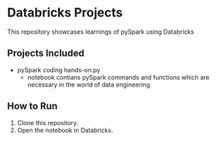 # Databricks Projects

This repository showcases learnings of pySpark using Databricks

## Projects Included
- pySpark coding hands-on.py
  - notebook contians pySpark commands and functions which are necessary in the world of data engineering

## How to Run
1. Clone this repository.
2. Open the notebook in Databricks.
